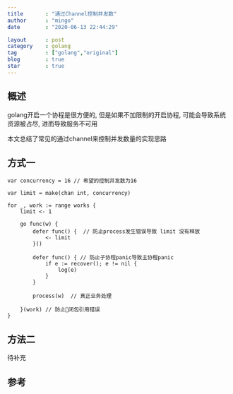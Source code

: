 ```yaml
---
title       : "通过Channel控制并发数"
author      : "mingo"
date        : "2020-06-13 22:44:29"

layout      : post
category    : golang
tag         : ["golang","original"]
blog        : true
star        : true
---
```


## 概述

golang开启一个协程是很方便的, 但是如果不加限制的开启协程, 可能会导致系统资源被占尽, 进而导致服务不可用

本文总结了常见的通过channel来控制并发数量的实现思路

## 方式一

```golang
var concurrency = 16 // 希望的控制并发数为16

var limit = make(chan int, concurrency) 

for _, work := range works {
    limit <- 1

    go func(w) {
        defer func() {  // 防止process发生错误导致 limit 没有释放
            <- limit
        }()

        defer func() { // 防止子协程panic导致主协程panic
            if e := recover(); e != nil {
                log(e)
            }
        }

        process(w)  // 真正业务处理

    }(work) // 防止闭包引用错误
}
```

## 方法二

待补充

## 参考


